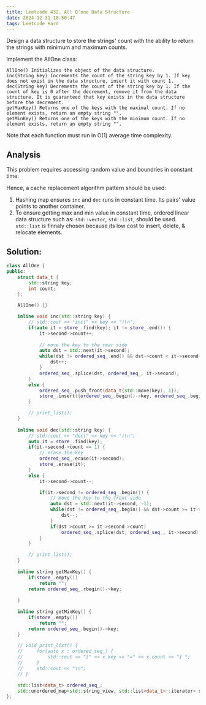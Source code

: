 ```yaml
---
title: Leetcode 432. All O'one Data Structure
date: 2024-12-31 10:50:47
tags: Leetcode Hard
---
```


Design a data structure to store the strings' count with the ability to return the strings with minimum and maximum counts.

Implement the AllOne class:

    AllOne() Initializes the object of the data structure.
    inc(String key) Increments the count of the string key by 1. If key does not exist in the data structure, insert it with count 1.
    dec(String key) Decrements the count of the string key by 1. If the count of key is 0 after the decrement, remove it from the data structure. It is guaranteed that key exists in the data structure before the decrement.
    getMaxKey() Returns one of the keys with the maximal count. If no element exists, return an empty string "".
    getMinKey() Returns one of the keys with the minimum count. If no element exists, return an empty string "".

Note that each function must run in O(1) average time complexity.

## Analysis

This problem requires accessing random value and boundries in constant time.

Hence, a cache replacement algorithm pattern should be used: 
1. Hashing map ensures `inc` and `dec` runs in constant time. Its pairs' value points to another container.
2. To ensure getting max and min value in constant time, ordered linear data structure such as: `std::vector`, `std::list`, should be used. `std::list` is finnaly chosen because its low cost to insert, delete, & relocate elements.


## Solution:
```c++
class AllOne {
public:
    struct data_t {
        std::string key;
        int count;
    };

    AllOne() {}

    inline void inc(std::string key) {
        // std::cout << "inc(" << key << ")\n";
        if(auto it = store_.find(key); it != store_.end()) {
            it->second->count++;
           
            // move the key to the rear side
            auto dst = std::next(it->second);
            while(dst != ordered_seq_.end() && dst->count < it->second->count) {
                dst++;
            }
            ordered_seq_.splice(dst, ordered_seq_, it->second);
        }
        else {
            ordered_seq_.push_front(data_t{std::move(key), 1});
            store_.insert({ordered_seq_.begin()->key, ordered_seq_.begin()});
        }

        // print_list();
    }
    
    inline void dec(std::string key) {
        // std::cout << "dec(" << key << ")\n";
        auto it = store_.find(key);
        if(it->second->count == 1) {
            // erase the key
            ordered_seq_.erase(it->second);
            store_.erase(it);
        }
        else {
            it->second->count--;

            if(it->second != ordered_seq_.begin()) {
                // move the key to the front side
                auto dst = std::next(it->second, -1);
                while(dst != ordered_seq_.begin() && dst->count >= it->second->count) {
                    dst--;
                }
                if(dst->count >= it->second->count)
                    ordered_seq_.splice(dst, ordered_seq_, it->second);
            }
        }

        // print_list();
    }
    
    inline string getMaxKey() {
        if(store_.empty())
            return "";
        return ordered_seq_.rbegin()->key;
        
    }
    
    inline string getMinKey() {
        if(store_.empty())
            return "";
        return ordered_seq_.begin()->key;
    }

    // void print_list() {
    //     for(auto x : ordered_seq_) {
    //         std::cout << "[" << x.key << "=" << x.count << "] ";
    //     }
    //     std::cout << "\n";
    // }

    std::list<data_t> ordered_seq_;
    std::unordered_map<std::string_view, std::list<data_t>::iterator> store_;
};
```
